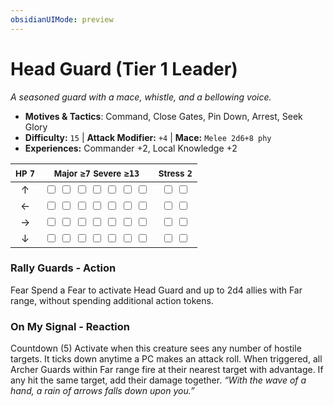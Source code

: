```yaml
---
obsidianUIMode: preview
---
```

# Head Guard (Tier 1 Leader)

*A seasoned guard with a mace, whistle, and a bellowing voice.*

- **Motives & Tactics**: Command, Close Gates, Pin Down, Arrest, Seek Glory
- **Difficulty:** `15` | **Attack Modifier:** `+4` | **Mace:** `Melee 2d6+8 phy`
- **Experiences:** Commander +2, Local Knowledge +2

| <small>HP</small> `7` | <small>Major</small> `≥7` <small>Severe</small> `≥13` | <small>Stress</small> `2` |
|:-:|:-:|:-:|
| ↑ |  <input type="checkbox" unchecked id="b6431947"> <input type="checkbox" unchecked id="4065012b"> <input type="checkbox" unchecked id="4b72d672"> <input type="checkbox" unchecked id="ac4f5f8a"> <input type="checkbox" unchecked id="523a2172"> <input type="checkbox" unchecked id="09bfb74f"> <input type="checkbox" unchecked id="6bd9ffaf"> |  <input type="checkbox" unchecked id="463719c4"> <input type="checkbox" unchecked id="542c53cb"> |
| ← |  <input type="checkbox" unchecked id="b76d66bb"> <input type="checkbox" unchecked id="3144f029"> <input type="checkbox" unchecked id="75876417"> <input type="checkbox" unchecked id="a297edef"> <input type="checkbox" unchecked id="efa2ac45"> <input type="checkbox" unchecked id="42e8d757"> <input type="checkbox" unchecked id="654663bb"> |  <input type="checkbox" unchecked id="856c3c6d"> <input type="checkbox" unchecked id="d132fd85"> |
| → |  <input type="checkbox" unchecked id="b16f379d"> <input type="checkbox" unchecked id="0d534344"> <input type="checkbox" unchecked id="1d521562"> <input type="checkbox" unchecked id="3d12ee9a"> <input type="checkbox" unchecked id="3803c151"> <input type="checkbox" unchecked id="c13307bf"> <input type="checkbox" unchecked id="cfa544f5"> |  <input type="checkbox" unchecked id="7b27f771"> <input type="checkbox" unchecked id="b68d84df"> |
| ↓ |  <input type="checkbox" unchecked id="f6e52b68"> <input type="checkbox" unchecked id="71d832ca"> <input type="checkbox" unchecked id="eee99219"> <input type="checkbox" unchecked id="3aab2f11"> <input type="checkbox" unchecked id="8b757dd6"> <input type="checkbox" unchecked id="2359dd9c"> <input type="checkbox" unchecked id="79f11a0d"> |  <input type="checkbox" unchecked id="34c60563"> <input type="checkbox" unchecked id="9ebdc044"> |

### Rally Guards - Action

Fear Spend a Fear to activate Head Guard and up to 2d4 allies with Far range, without spending additional action tokens. 

### On My Signal - Reaction

Countdown (5) Activate when this creature sees any number of hostile targets. It ticks down anytime a PC makes an attack roll. When triggered, all Archer Guards within Far range fire at their nearest target with advantage. If any hit the same target, add their damage together. *“With the wave of a hand, a rain of arrows falls down upon you.”*
